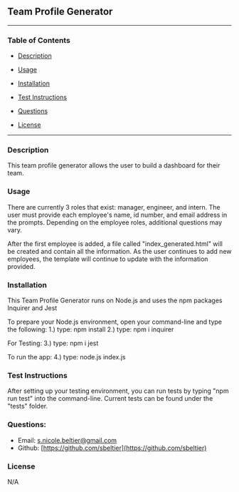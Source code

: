 ## Team Profile Generator

---

### Table of Contents
* [Description](#description)

* [Usage](#usage)

* [Installation](#installation)

* [Test Instructions](#test-instructions)

* [Questions](#questions)

* [License](#license)

---

### Description
This team profile generator allows the user to build a dashboard for their team.

### Usage
There are currently 3 roles that exist: manager, engineer, and intern. The user must provide each employee's name, id number, and email address in the prompts. Depending on the employee roles, additional questions may vary.

After the first employee is added, a file called "index_generated.html" will be created and contain all the information. As the user continues to add new employees, the template will continue to update with the information provided.

### Installation
This Team Profile Generator runs on Node.js and uses the npm packages Inquirer and Jest

To prepare your Node.js environment, open your command-line and type the following:
1.) type: npm install
2.) type: npm i inquirer

For Testing:
3.) type: npm i jest

To run the app:
4.) type: node.js index.js


### Test Instructions
After setting up your testing environment, you can run tests by typing "npm run test" into the command-line.
Current tests can be found under the "tests" folder.


### Questions:

* Email: s.nicole.beltier@gmail.com
* Github: [https://github.com/sbeltier](https://github.com/sbeltier)


### License
N/A